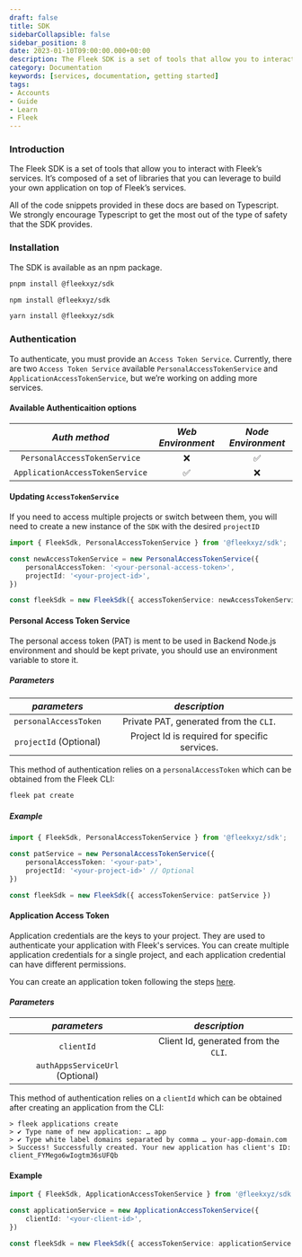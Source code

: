 ```yaml
---
draft: false
title: SDK
sidebarCollapsible: false
sidebar_position: 8
date: 2023-01-10T09:00:00.000+00:00
description: The Fleek SDK is a set of tools that allow you to interact with Fleek’s services. It’s composed of a set of libraries that you can leverage to build your own application on top of Fleek’s services.
category: Documentation
keywords: [services, documentation, getting started]
tags:
- Accounts
- Guide
- Learn
- Fleek
---
```


### Introduction

The Fleek SDK is a set of tools that allow you to interact with Fleek’s services. It’s composed of a set of libraries that you can leverage to build your own application on top of Fleek’s services.

All of the code snippets provided in these docs are based on Typescript. We strongly encourage Typescript to get the most out of the type of safety that the SDK provides.

### Installation

The SDK is available as an npm package.

```bash copy
pnpm install @fleekxyz/sdk
```

```bash copy
npm install @fleekxyz/sdk
```

```bash copy
yarn install @fleekxyz/sdk
```

### Authentication
To authenticate, you must provide an `Access Token Service`. Currently, there are two `Access Token Service` available `PersonalAccessTokenService` and `ApplicationAccessTokenService`, but we’re working on adding more services.

#### Available Authenticaition options

|*Auth method*|*Web Environment*|*Node Environment*|
|:----------:|:-----------:|:----:|
|`PersonalAccessTokenService`|❌|✅|
|`ApplicationAccessTokenService`|✅|❌|

#### Updating `AccessTokenService`

If you need to access multiple projects or switch between them, you will need to create a new instance of the `SDK` with the desired `projectID`

```typescript copy
import { FleekSdk, PersonalAccessTokenService } from '@fleekxyz/sdk';

const newAccessTokenService = new PersonalAccessTokenService({
	personalAccessToken: '<your-personal-access-token>',
	projectId: '<your-project-id>',
})

const fleekSdk = new FleekSdk({ accessTokenService: newAccessTokenService });
```

#### Personal Access Token Service

The personal access token (PAT) is ment to be used in Backend Node.js environment and should be kept private, you should use an environment variable to store it.

##### *Parameters*
  |*parameters*|*description*|
  |:----------:|:-----------:|
  |`personalAccessToken`|Private PAT, generated from the `CLI`.|
  |`projectId` (Optional)|Project Id is required for specific services.|

  This method of authentication relies on a `personalAccessToken` which can be obtained from the Fleek CLI:

  ```bash copy
  fleek pat create
  ```

##### Example
```typescript copy
import { FleekSdk, PersonalAccessTokenService } from '@fleekxyz/sdk';

const patService = new PersonalAccessTokenService({
    personalAccessToken: '<your-pat>',
    projectId: '<your-project-id>' // Optional
})

const fleekSdk = new FleekSdk({ accessTokenService: patService })
```

#### Application Access Token

Application credentials are the keys to your project. They are used to authenticate your application with Fleek's services. You can create multiple application credentials for a single project, and each application credential can have different permissions.

You can create an application token following the steps [here](/docs/Projects/application-credentials).

#### *Parameters*
|*parameters*|*description*|
|:----------:|:-----------:|
|`clientId`|Client Id, generated from the `CLI`.|
|`authAppsServiceUrl` (Optional)| |

This method of authentication relies on a `clientId` which can be obtained after creating an application from the CLI:

```shellscript filename="Create an Application and Generating a ClientId" copy
> fleek applications create
> ✔ Type name of new application: … app
> ✔ Type white label domains separated by comma … your-app-domain.com
> Success! Successfully created. Your new application has client's ID: client_FYMego6wIogtm36sUFQb
```

#### Example
```typescript copy
import { FleekSdk, ApplicationAccessTokenService } from '@fleekxyz/sdk';

const applicationService = new ApplicationAccessTokenService({
    clientId: '<your-client-id>',
})

const fleekSdk = new FleekSdk({ accessTokenService: applicationService })
```
